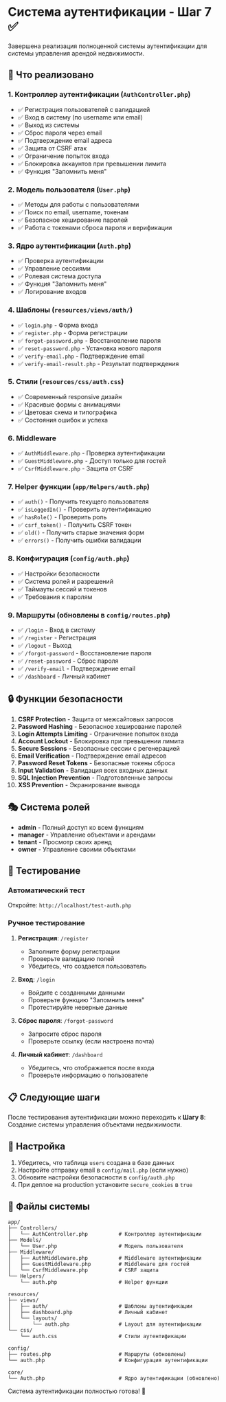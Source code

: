 # Система аутентификации - Шаг 7 ✅

Завершена реализация полноценной системы аутентификации для системы управления арендой недвижимости.

## 🎯 Что реализовано

### 1. Контроллер аутентификации (`AuthController.php`)
- ✅ Регистрация пользователей с валидацией
- ✅ Вход в систему (по username или email)
- ✅ Выход из системы
- ✅ Сброс пароля через email
- ✅ Подтверждение email адреса
- ✅ Защита от CSRF атак
- ✅ Ограничение попыток входа
- ✅ Блокировка аккаунтов при превышении лимита
- ✅ Функция "Запомнить меня"

### 2. Модель пользователя (`User.php`)
- ✅ Методы для работы с пользователями
- ✅ Поиск по email, username, токенам
- ✅ Безопасное хеширование паролей
- ✅ Работа с токенами сброса пароля и верификации

### 3. Ядро аутентификации (`Auth.php`)
- ✅ Проверка аутентификации
- ✅ Управление сессиями
- ✅ Ролевая система доступа
- ✅ Функция "Запомнить меня"
- ✅ Логирование входов

### 4. Шаблоны (`resources/views/auth/`)
- ✅ `login.php` - Форма входа
- ✅ `register.php` - Форма регистрации  
- ✅ `forgot-password.php` - Восстановление пароля
- ✅ `reset-password.php` - Установка нового пароля
- ✅ `verify-email.php` - Подтверждение email
- ✅ `verify-email-result.php` - Результат подтверждения

### 5. Стили (`resources/css/auth.css`)
- ✅ Современный responsive дизайн
- ✅ Красивые формы с анимациями
- ✅ Цветовая схема и типографика
- ✅ Состояния ошибок и успеха

### 6. Middleware
- ✅ `AuthMiddleware.php` - Проверка аутентификации
- ✅ `GuestMiddleware.php` - Доступ только для гостей
- ✅ `CsrfMiddleware.php` - Защита от CSRF

### 7. Helper функции (`app/Helpers/auth.php`)
- ✅ `auth()` - Получить текущего пользователя
- ✅ `isLoggedIn()` - Проверить аутентификацию
- ✅ `hasRole()` - Проверить роль
- ✅ `csrf_token()` - Получить CSRF токен
- ✅ `old()` - Получить старые значения форм
- ✅ `errors()` - Получить ошибки валидации

### 8. Конфигурация (`config/auth.php`)
- ✅ Настройки безопасности
- ✅ Система ролей и разрешений
- ✅ Таймауты сессий и токенов
- ✅ Требования к паролям

### 9. Маршруты (обновлены в `config/routes.php`)
- ✅ `/login` - Вход в систему
- ✅ `/register` - Регистрация
- ✅ `/logout` - Выход
- ✅ `/forgot-password` - Восстановление пароля
- ✅ `/reset-password` - Сброс пароля
- ✅ `/verify-email` - Подтверждение email
- ✅ `/dashboard` - Личный кабинет

## 🔒 Функции безопасности

1. **CSRF Protection** - Защита от межсайтовых запросов
2. **Password Hashing** - Безопасное хеширование паролей
3. **Login Attempts Limiting** - Ограничение попыток входа
4. **Account Lockout** - Блокировка при превышении лимита
5. **Secure Sessions** - Безопасные сессии с регенерацией
6. **Email Verification** - Подтверждение email адресов
7. **Password Reset Tokens** - Безопасные токены сброса
8. **Input Validation** - Валидация всех входных данных
9. **SQL Injection Prevention** - Подготовленные запросы
10. **XSS Prevention** - Экранирование вывода

## 🎭 Система ролей

- **admin** - Полный доступ ко всем функциям
- **manager** - Управление объектами и арендами
- **tenant** - Просмотр своих аренд
- **owner** - Управление своими объектами

## 🧪 Тестирование

### Автоматический тест
Откройте: `http://localhost/test-auth.php`

### Ручное тестирование

1. **Регистрация**: `/register`
   - Заполните форму регистрации
   - Проверьте валидацию полей
   - Убедитесь, что создается пользователь

2. **Вход**: `/login`
   - Войдите с созданными данными
   - Проверьте функцию "Запомнить меня"
   - Протестируйте неверные данные

3. **Сброс пароля**: `/forgot-password`
   - Запросите сброс пароля
   - Проверьте ссылку (если настроена почта)

4. **Личный кабинет**: `/dashboard`
   - Убедитесь, что отображается после входа
   - Проверьте информацию о пользователе

## 📋 Следующие шаги

После тестирования аутентификации можно переходить к **Шагу 8**: Создание системы управления объектами недвижимости.

## 🔧 Настройка

1. Убедитесь, что таблица `users` создана в базе данных
2. Настройте отправку email в `config/mail.php` (если нужно)
3. Обновите настройки безопасности в `config/auth.php`
4. При деплое на production установите `secure_cookies` в `true`

## 📝 Файлы системы

```
app/
├── Controllers/
│   └── AuthController.php          # Контроллер аутентификации
├── Models/
│   └── User.php                    # Модель пользователя
├── Middleware/
│   ├── AuthMiddleware.php          # Middleware аутентификации
│   ├── GuestMiddleware.php         # Middleware для гостей
│   └── CsrfMiddleware.php          # CSRF защита
└── Helpers/
    └── auth.php                    # Helper функции

resources/
├── views/
│   ├── auth/                       # Шаблоны аутентификации
│   ├── dashboard.php               # Личный кабинет
│   └── layouts/
│       └── auth.php                # Layout для аутентификации
└── css/
    └── auth.css                    # Стили аутентификации

config/
├── routes.php                      # Маршруты (обновлены)
└── auth.php                        # Конфигурация аутентификации

core/
└── Auth.php                        # Ядро аутентификации (обновлено)
```

Система аутентификации полностью готова! 🎉